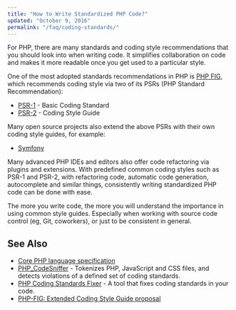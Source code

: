 ```yaml
---
title: "How to Write Standardized PHP Code?"
updated: "October 9, 2016"
permalink: "/faq/coding-standards/"
---
```


For PHP, there are many standards and coding style recommendations that you
should look into when writing code. It simplifies collaboration on code and
makes it more readable once you get used to a particular style.

One of the most adopted standards recommendations in PHP is
[PHP FIG](http://php-fig.org), which recommends coding style via two of its
PSRs (PHP Standard Recommendation):

* [PSR-1](http://www.php-fig.org/psr/psr-1/) - Basic Coding Standard
* [PSR-2](http://www.php-fig.org/psr/psr-2/) - Coding Style Guide

Many open source projects also extend the above PSRs with their own coding
style guides, for example:

* [Symfony](http://symfony.com/doc/current/contributing/code/standards.html)

Many advanced PHP IDEs and editors also offer code refactoring via plugins and
extensions. With predefined common coding styles such as PSR-1 and PSR-2, with
refactoring code, automatic code generation, autocomplete and similar things,
consistently writing standardized PHP code can be done with ease.

The more you write code, the more you will understand the importance in using
common style guides. Especially when working with source code control (eg, Git,
coworkers), or just to be consistent in general.

## See Also

* [Core PHP language specification](https://github.com/php/php-langspec)
* [PHP_CodeSniffer](https://github.com/squizlabs/PHP_CodeSniffer) - Tokenizes
  PHP, JavaScript and CSS files, and detects violations of a defined set of
  coding standards.
* [PHP Coding Standards Fixer](https://github.com/FriendsOfPHP/PHP-CS-Fixer) -
  A tool that fixes coding standards in your code.
* [PHP-FIG: Extended Coding Style Guide proposal](https://github.com/php-fig/fig-standards/blob/master/proposed/extended-coding-style-guide.md)
